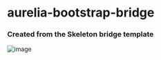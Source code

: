 # aurelia-bootstrap-bridge

### Created from the Skeleton bridge template

![image](https://cloud.githubusercontent.com/assets/2712405/12864545/3f70875e-cc5c-11e5-8e2e-d5a591c99019.png)
